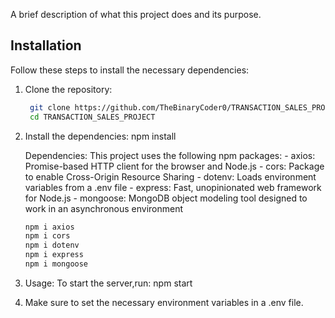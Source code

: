 A brief description of what this project does and its purpose.

## Installation

Follow these steps to install the necessary dependencies:

1. Clone the repository:

   ```bash
    git clone https://github.com/TheBinaryCoder0/TRANSACTION_SALES_PROJECT.git
    cd TRANSACTION_SALES_PROJECT
2. Install the dependencies:
   npm install 

    Dependencies:
      This project uses the following npm packages:
       - axios: Promise-based HTTP client for the browser and Node.js
       - cors: Package to enable Cross-Origin Resource Sharing
       - dotenv: Loads environment variables from a .env file
       - express: Fast, unopinionated web framework for Node.js
       - mongoose: MongoDB object modeling tool designed to work in an asynchronous environment

      ```bash
      npm i axios
      npm i cors
      npm i dotenv
      npm i express
      npm i mongoose
      
3. Usage:
    To start the server,run:
    npm start

4. Make sure to set the necessary environment variables in a .env file.
